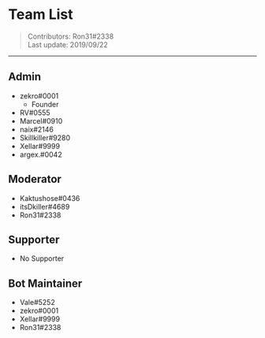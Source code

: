 # Team List
> Contributors: Ron31#2338  
> Last update:  2019/09/22

---



## Admin

- zekro#0001
  - Founder
- RV#0555
- Marcel#0910
- naix#2146
- Skillkiller#9280 
- Xellar#9999
- argex.#0042 
    
## Moderator

- Kaktushose#0436
- itsDkiller#4689
- Ron31#2338

## Supporter

- No Supporter

## Bot Maintainer
- Vale#5252
- zekro#0001
- Xellar#9999
- Ron31#2338
